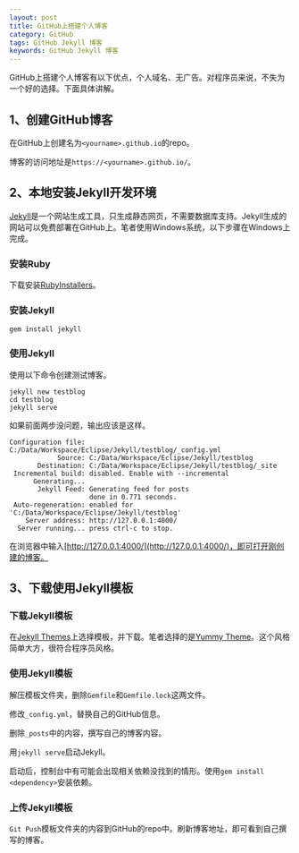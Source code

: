 ```yaml
---
layout: post
title: GitHub上搭建个人博客
category: GitHub
tags: GitHub Jekyll 博客
keywords: GitHub Jekyll 博客
---
```


GitHub上搭建个人博客有以下优点，个人域名、无广告。对程序员来说，不失为一个好的选择。下面具体讲解。

## 1、创建GitHub博客

在GitHub上创建名为`<yourname>.github.io`的repo。

博客的访问地址是`https://<yourname>.github.io/`。

## 2、本地安装Jekyll开发环境

[Jekyll](https://jekyllrb.com/)是一个网站生成工具，只生成静态网页，不需要数据库支持。Jekyll生成的网站可以免费部署在GitHub上。笔者使用Windows系统，以下步骤在Windows上完成。

### 安装Ruby

下载安装[RubyInstallers](https://rubyinstaller.org/)。

### 安装Jekyll
```
gem install jekyll
```

### 使用Jekyll

使用以下命令创建测试博客。

```
jekyll new testblog
cd testblog
jekyll serve
```

如果前面两步没问题，输出应该是这样。

```
Configuration file: C:/Data/Workspace/Eclipse/Jekyll/testblog/_config.yml
            Source: C:/Data/Workspace/Eclipse/Jekyll/testblog
       Destination: C:/Data/Workspace/Eclipse/Jekyll/testblog/_site
 Incremental build: disabled. Enable with --incremental
      Generating...
       Jekyll Feed: Generating feed for posts
                    done in 0.771 seconds.
 Auto-regeneration: enabled for 'C:/Data/Workspace/Eclipse/Jekyll/testblog'
    Server address: http://127.0.0.1:4000/
  Server running... press ctrl-c to stop.
```

在浏览器中输入[http://127.0.0.1:4000/](http://127.0.0.1:4000/)，即可打开刚创建的博客。

## 3、下载使用Jekyll模板

### 下载Jekyll模板

在[Jekyll Themes](http://jekyllthemes.org/)上选择模板，并下载。笔者选择的是[Yummy Theme](http://jekyllthemes.org/themes/yummy-theme/)。这个风格简单大方，很符合程序员风格。

### 使用Jekyll模板

解压模板文件夹，删除`Gemfile`和`Gemfile.lock`这两文件。

修改`_config.yml`，替换自己的GitHub信息。

删除`_posts`中的内容，撰写自己的博客内容。

用`jekyll serve`启动Jekyll。

启动后，控制台中有可能会出现相关依赖没找到的情形。使用`gem install <dependency>`安装依赖。

### 上传Jekyll模板

`Git Push`模板文件夹的内容到GitHub的repo中。刷新博客地址，即可看到自己撰写的博客。
